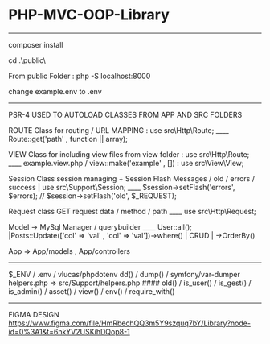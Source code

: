 # PHP-MVC-OOP-Library


_____________________________________________________________

composer install

cd .\public\

From public Folder : php -S localhost:8000

change example.env to .env


___________________________________________________________

PSR-4 USED TO AUTOLOAD CLASSES FROM APP AND SRC FOLDERS

ROUTE Class for routing / URL MAPPING : use src\Http\Route; 
____ Route::get('path' , function || array);

VIEW Class for including view files from view folder  : use src\Http\Route; 
____ example.view.php / view::make('example' , []) : use src\View\View;

Session Class session managing + Session Flash Messages / old / errors / success  | use src\Support\Session;
____   $session->setFlash('errors', $errors); // $session->setFlash('old', $_REQUEST);

Request class GET request data / method / path 
____ use src\Http\Request;

Model ->  MySql Manager / querybuilder 
____ User::all(); |Posts::Update(['col' => 'val' , 'col' => 'val'])->where()  | CRUD | ->OrderBy() 

App => App/models , App/controllers

_________________________________________________________________________________________

$_ENV / .env / vlucas/phpdotenv
dd() / dump() / symfony/var-dumper
helpers.php => src/Support/helpers.php #### old() / is_user() / is_gest() / is_admin() / asset() / view() / env() / require_with()

_____________________________________________________________
FIGMA DESIGN
https://www.figma.com/file/HmRbechQQ3m5Y9szquq7bY/Library?node-id=0%3A1&t=6nkYV2USKihDQop8-1



